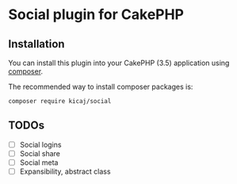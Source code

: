 # Social plugin for CakePHP

## Installation

You can install this plugin into your CakePHP (3.5) application using [composer](http://getcomposer.org).

The recommended way to install composer packages is:

```
composer require kicaj/social
```

## TODOs

- [ ] Social logins
- [ ] Social share
- [ ] Social meta
- [ ] Expansibility, abstract class
